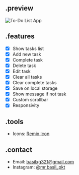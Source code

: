 ## .preview
![To-Do List App](https://i.ibb.co/HHvydw7/Screenshot-80.png)

## .features
- [x] Show tasks list
- [x] Add new task
- [x] Complete task
- [x] Delete task
- [x] Edit task
- [x] Clear all tasks
- [x] Clear complete tasks
- [x] Save on local storage
- [x] Show message if not task
- [x] Custom scrollbar
- [x] Responsivity

## .tools
- Icons: [Remix Icon](https://remixicon.com/)

## .contact
- Email: [basilxg321@gmail.com](mailto:basilxg321@gmail.com)
- Instagram: [@mr.basil_pkt](https://instagram.com/mr.basil_pkt)

